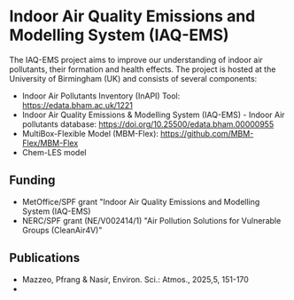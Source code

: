 # Indoor Air Quality Emissions and Modelling System (IAQ-EMS)

The IAQ-EMS project aims to improve our understanding of indoor air pollutants, their formation and health effects. The project is hosted at the University of Birmingham (UK) and consists of several components: 

- Indoor Air Pollutants Inventory (InAPI) Tool: https://edata.bham.ac.uk/1221
- Indoor Air Quality Emissions & Modelling System (IAQ-EMS) - Indoor Air pollutants database: https://doi.org/10.25500/edata.bham.00000955
- MultiBox-Flexible Model (MBM-Flex): https://github.com/MBM-Flex/MBM-Flex
- Chem-LES model

## Funding
- MetOffice/SPF grant "Indoor Air Quality Emissions and Modelling System (IAQ-EMS)
- NERC/SPF grant (NE/V002414/1) "Air Pollution Solutions for Vulnerable Groups (CleanAir4V)"

## Publications
- Mazzeo, Pfrang & Nasir, Environ. Sci.: Atmos., 2025,5, 151-170
- 
